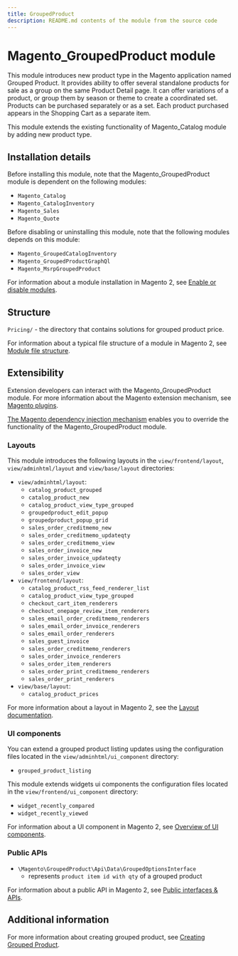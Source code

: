 ```yaml
---
title: GroupedProduct
description: README.md contents of the module from the source code
---
```


# Magento_GroupedProduct module

This module introduces new product type in the Magento application named Grouped Product.
It provides ability to offer several standalone products for sale as a group on the same Product Detail page.
It can offer variations of a product, or group them by season or theme to create a coordinated set.
Products can be purchased separately or as a set.
Each product purchased appears in the Shopping Cart as a separate item.

This module extends the existing functionality of Magento_Catalog module by adding new product type.

## Installation details

Before installing this module, note that the Magento_GroupedProduct module is dependent on the following modules:
- `Magento_Catalog`
- `Magento_CatalogInventory`
- `Magento_Sales`
- `Magento_Quote`

Before disabling or uninstalling this module, note that the following modules depends on this module:
- `Magento_GroupedCatalogInventory`
- `Magento_GroupedProductGraphQl`
- `Magento_MsrpGroupedProduct`

For information about a module installation in Magento 2, see [Enable or disable modules](https://devdocs.magento.com/guides/v2.4/install-gde/install/cli/install-cli-subcommands-enable.html).

## Structure

`Pricing/` - the directory that contains solutions for grouped product price.

For information about a typical file structure of a module in Magento 2, see [Module file structure](http://devdocs.magento.com/guides/v2.4/extension-dev-guide/build/module-file-structure.html#module-file-structure).

## Extensibility

Extension developers can interact with the Magento_GroupedProduct module. For more information about the Magento extension mechanism, see [Magento plugins](https://developer.adobe.com/commerce/php/development/components/plugins/).

[The Magento dependency injection mechanism](https://developer.adobe.com/commerce/php/development/components/dependency-injection/) enables you to override the functionality of the Magento_GroupedProduct module.

### Layouts

This module introduces the following layouts in the `view/frontend/layout`, `view/adminhtml/layout` and `view/base/layout` directories:
- `view/adminhtml/layout`:
    - `catalog_product_grouped`
    - `catalog_product_new`
    - `catalog_product_view_type_grouped`
    - `groupedproduct_edit_popup`
    - `groupedproduct_popup_grid`
    - `sales_order_creditmemo_new`
    - `sales_order_creditmemo_updateqty`
    - `sales_order_creditmemo_view`
    - `sales_order_invoice_new`
    - `sales_order_invoice_updateqty`
    - `sales_order_invoice_view`
    - `sales_order_view`
- `view/frontend/layout`:
    - `catalog_product_rss_feed_renderer_list`
    - `catalog_product_view_type_grouped`
    - `checkout_cart_item_renderers`
    - `checkout_onepage_review_item_renderers`
    - `sales_email_order_creditmemo_renderers`
    - `sales_email_order_invoice_renderers`
    - `sales_email_order_renderers`
    - `sales_guest_invoice`
    - `sales_order_creditmemo_renderers`
    - `sales_order_invoice_renderers`
    - `sales_order_item_renderers`
    - `sales_order_print_creditmemo_renderers`
    - `sales_order_print_renderers`
- `view/base/layout`:
    - `catalog_product_prices`

For more information about a layout in Magento 2, see the [Layout documentation](https://developer.adobe.com/commerce/frontend-core/guide/layouts/).

### UI components

You can extend a grouped product listing updates using the configuration files located in the `view/adminhtml/ui_component` directory:
- `grouped_product_listing`

This module extends widgets ui components the configuration files located in the `view/frontend/ui_component` directory:
- `widget_recently_compared`
- `widget_recently_viewed`

For information about a UI component in Magento 2, see [Overview of UI components](http://devdocs.magento.com/guides/v2.4/ui_comp_guide/bk-ui_comps.html).

### Public APIs

- `\Magento\GroupedProduct\Api\Data\GroupedOptionsInterface`
    - represents `product item id with qty` of a grouped product
    
For information about a public API in Magento 2, see [Public interfaces & APIs](http://devdocs.magento.com/guides/v2.4/extension-dev-guide/api-concepts.html).

## Additional information

For more information about creating grouped product, see [Creating Grouped Product](https://docs.magento.com/user-guide/catalog/product-create-grouped.html).

